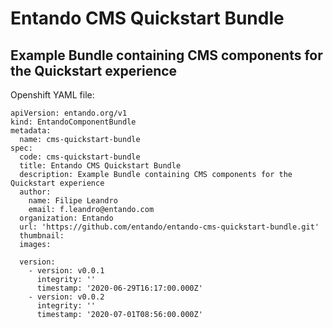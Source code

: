 #  Entando CMS Quickstart Bundle
## Example Bundle containing CMS components for the Quickstart experience

Openshift YAML file:
```
apiVersion: entando.org/v1
kind: EntandoComponentBundle
metadata:
  name: cms-quickstart-bundle
spec:
  code: cms-quickstart-bundle
  title: Entando CMS Quickstart Bundle
  description: Example Bundle containing CMS components for the Quickstart experience
  author:
    name: Filipe Leandro
    email: f.leandro@entando.com
  organization: Entando
  url: 'https://github.com/entando/entando-cms-quickstart-bundle.git'
  thumbnail:
  images:
  
  version:
    - version: v0.0.1
      integrity: ''
      timestamp: '2020-06-29T16:17:00.000Z'
    - version: v0.0.2
      integrity: ''
      timestamp: '2020-07-01T08:56:00.000Z'
```

